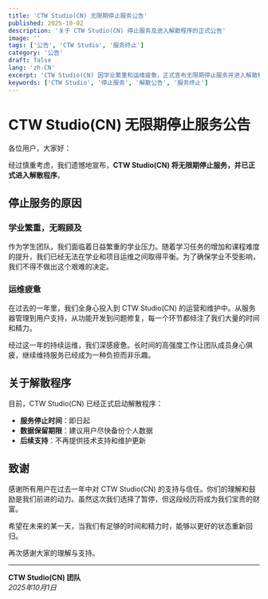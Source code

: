 ```yaml
---
title: 'CTW Studio(CN) 无限期停止服务公告'
published: 2025-10-02
description: '关于 CTW Studio(CN) 停止服务及进入解散程序的正式公告'
image: ''
tags: ['公告', 'CTW Studio', '服务终止']
category: '公告'
draft: false
lang: 'zh-CN'
excerpt: 'CTW Studio(CN) 因学业繁重和运维疲惫，正式宣布无限期停止服务并进入解散程序。感谢所有用户一年来的支持与信任。'
keywords: ['CTW Studio', '停止服务', '解散公告', '服务终止']
---
```


# CTW Studio(CN) 无限期停止服务公告

各位用户，大家好：

经过慎重考虑，我们遗憾地宣布，**CTW Studio(CN) 将无限期停止服务，并已正式进入解散程序**。

## 停止服务的原因

### 学业繁重，无暇顾及

作为学生团队，我们面临着日益繁重的学业压力。随着学习任务的增加和课程难度的提升，我们已经无法在学业和项目运维之间取得平衡。为了确保学业不受影响，我们不得不做出这个艰难的决定。

### 运维疲惫

在过去的一年里，我们全身心投入到 CTW Studio(CN) 的运营和维护中。从服务器管理到用户支持，从功能开发到问题修复，每一个环节都倾注了我们大量的时间和精力。

经过这一年的持续运维，我们深感疲惫。长时间的高强度工作让团队成员身心俱疲，继续维持服务已经成为一种负担而非乐趣。

## 关于解散程序

目前，CTW Studio(CN) 已经正式启动解散程序：

- **服务停止时间**：即日起
- **数据保留期限**：建议用户尽快备份个人数据
- **后续支持**：不再提供技术支持和维护更新

## 致谢

感谢所有用户在过去一年中对 CTW Studio(CN) 的支持与信任。你们的理解和鼓励是我们前进的动力。虽然这次我们选择了暂停，但这段经历将成为我们宝贵的财富。

希望在未来的某一天，当我们有足够的时间和精力时，能够以更好的状态重新回归。

再次感谢大家的理解与支持。

---

**CTW Studio(CN) 团队**  
*2025年10月1日*